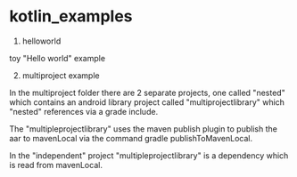 # kotlin_examples

1. helloworld

toy "Hello world" example

2. multiproject example

In the multiproject folder there are 2 separate projects, one called "nested" which contains an
android library project called "multiprojectlibrary" which "nested" references via a grade include.

The "multipleprojectlibrary" uses the maven publish plugin to publish the aar to mavenLocal via the command gradle publishToMavenLocal.

In the "independent" project "multipleprojectlibrary" is a dependency which is read from mavenLocal.


